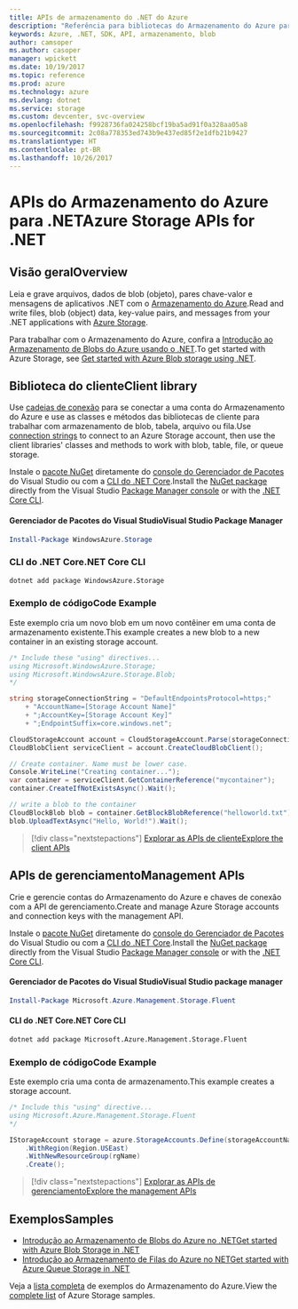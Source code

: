```yaml
---
title: APIs de armazenamento do .NET do Azure
description: "Referência para bibliotecas do Armazenamento do Azure para .NET"
keywords: Azure, .NET, SDK, API, armazenamento, blob
author: camsoper
ms.author: casoper
manager: wpickett
ms.date: 10/19/2017
ms.topic: reference
ms.prod: azure
ms.technology: azure
ms.devlang: dotnet
ms.service: storage
ms.custom: devcenter, svc-overview
ms.openlocfilehash: f9928736fa024258bcf19ba5ad91f0a328aa05a8
ms.sourcegitcommit: 2c08a778353ed743b9e437ed85f2e1dfb21b9427
ms.translationtype: HT
ms.contentlocale: pt-BR
ms.lasthandoff: 10/26/2017
---
```

# <a name="azure-storage-apis-for-net"></a><span data-ttu-id="cfc30-104">APIs do Armazenamento do Azure para .NET</span><span class="sxs-lookup"><span data-stu-id="cfc30-104">Azure Storage APIs for .NET</span></span>

## <a name="overview"></a><span data-ttu-id="cfc30-105">Visão geral</span><span class="sxs-lookup"><span data-stu-id="cfc30-105">Overview</span></span>

<span data-ttu-id="cfc30-106">Leia e grave arquivos, dados de blob (objeto), pares chave-valor e mensagens de aplicativos .NET com o [Armazenamento do Azure](https://review.docs.microsoft.com/en-us/azure/storage/storage-introduction).</span><span class="sxs-lookup"><span data-stu-id="cfc30-106">Read and write files, blob (object) data, key-value pairs, and messages from your .NET applications with [Azure Storage](https://review.docs.microsoft.com/en-us/azure/storage/storage-introduction).</span></span>

<span data-ttu-id="cfc30-107">Para trabalhar com o Armazenamento do Azure, confira a [Introdução ao Armazenamento de Blobs do Azure usando o .NET](/azure/storage/storage-dotnet-how-to-use-blobs).</span><span class="sxs-lookup"><span data-stu-id="cfc30-107">To get started with Azure Storage, see [Get started with Azure Blob storage using .NET](/azure/storage/storage-dotnet-how-to-use-blobs).</span></span>

## <a name="client-library"></a><span data-ttu-id="cfc30-108">Biblioteca do cliente</span><span class="sxs-lookup"><span data-stu-id="cfc30-108">Client library</span></span>

<span data-ttu-id="cfc30-109">Use [cadeias de conexão](/azure/storage/storage-create-storage-account#manage-your-storage-account) para se conectar a uma conta do Armazenamento do Azure e use as classes e métodos das bibliotecas de cliente para trabalhar com armazenamento de blob, tabela, arquivo ou fila.</span><span class="sxs-lookup"><span data-stu-id="cfc30-109">Use [connection strings](/azure/storage/storage-create-storage-account#manage-your-storage-account) to connect to an Azure Storage account, then use the client libraries' classes and methods to work with blob, table, file, or queue storage.</span></span>

<span data-ttu-id="cfc30-110">Instale o [pacote NuGet](https://www.nuget.org/packages/WindowsAzure.Storage) diretamente do [console do Gerenciador de Pacotes][PackageManager] do Visual Studio ou com a [CLI do .NET Core][DotNetCLI].</span><span class="sxs-lookup"><span data-stu-id="cfc30-110">Install the [NuGet package](https://www.nuget.org/packages/WindowsAzure.Storage) directly from the Visual Studio [Package Manager console][PackageManager] or with the [.NET Core CLI][DotNetCLI].</span></span>

#### <a name="visual-studio-package-manager"></a><span data-ttu-id="cfc30-111">Gerenciador de Pacotes do Visual Studio</span><span class="sxs-lookup"><span data-stu-id="cfc30-111">Visual Studio Package Manager</span></span>

```powershell
Install-Package WindowsAzure.Storage
```

### <a name="net-core-cli"></a><span data-ttu-id="cfc30-112">CLI do .NET Core</span><span class="sxs-lookup"><span data-stu-id="cfc30-112">.NET Core CLI</span></span>

```bash
dotnet add package WindowsAzure.Storage
```

### <a name="code-example"></a><span data-ttu-id="cfc30-113">Exemplo de código</span><span class="sxs-lookup"><span data-stu-id="cfc30-113">Code Example</span></span>

<span data-ttu-id="cfc30-114">Este exemplo cria um novo blob em um novo contêiner em uma conta de armazenamento existente.</span><span class="sxs-lookup"><span data-stu-id="cfc30-114">This example creates a new blob to a new container in an existing storage account.</span></span>

```csharp
/* Include these "using" directives...
using Microsoft.WindowsAzure.Storage;
using Microsoft.WindowsAzure.Storage.Blob;
*/

string storageConnectionString = "DefaultEndpointsProtocol=https;"
    + "AccountName=[Storage Account Name]"
    + ";AccountKey=[Storage Account Key]"
    + ";EndpointSuffix=core.windows.net";

CloudStorageAccount account = CloudStorageAccount.Parse(storageConnectionString);
CloudBlobClient serviceClient = account.CreateCloudBlobClient();

// Create container. Name must be lower case.
Console.WriteLine("Creating container...");
var container = serviceClient.GetContainerReference("mycontainer");
container.CreateIfNotExistsAsync().Wait();

// write a blob to the container
CloudBlockBlob blob = container.GetBlockBlobReference("helloworld.txt");
blob.UploadTextAsync("Hello, World!").Wait();
```

> [!div class="nextstepactions"]
> [<span data-ttu-id="cfc30-115">Explorar as APIs de cliente</span><span class="sxs-lookup"><span data-stu-id="cfc30-115">Explore the client APIs</span></span>](/dotnet/api/overview/azure/storage/client)

## <a name="management-apis"></a><span data-ttu-id="cfc30-116">APIs de gerenciamento</span><span class="sxs-lookup"><span data-stu-id="cfc30-116">Management APIs</span></span>

<span data-ttu-id="cfc30-117">Crie e gerencie contas do Armazenamento do Azure e chaves de conexão com a API de gerenciamento.</span><span class="sxs-lookup"><span data-stu-id="cfc30-117">Create and manage Azure Storage accounts and connection keys with the management API.</span></span>

<span data-ttu-id="cfc30-118">Instale o [pacote NuGet](https://www.nuget.org/packages/Microsoft.Azure.Management.Storage.Fluent) diretamente do [console do Gerenciador de Pacotes][PackageManager] do Visual Studio ou com a [CLI do .NET Core][DotNetCLI].</span><span class="sxs-lookup"><span data-stu-id="cfc30-118">Install the [NuGet package](https://www.nuget.org/packages/Microsoft.Azure.Management.Storage.Fluent) directly from the Visual Studio [Package Manager console][PackageManager] or with the [.NET Core CLI][DotNetCLI].</span></span>

#### <a name="visual-studio-package-manager"></a><span data-ttu-id="cfc30-119">Gerenciador de Pacotes do Visual Studio</span><span class="sxs-lookup"><span data-stu-id="cfc30-119">Visual Studio package manager</span></span>

```powershell
Install-Package Microsoft.Azure.Management.Storage.Fluent
```

#### <a name="net-core-cli"></a><span data-ttu-id="cfc30-120">CLI do .NET Core</span><span class="sxs-lookup"><span data-stu-id="cfc30-120">.NET Core CLI</span></span>

````bash
dotnet add package Microsoft.Azure.Management.Storage.Fluent
````

### <a name="code-example"></a><span data-ttu-id="cfc30-121">Exemplo de código</span><span class="sxs-lookup"><span data-stu-id="cfc30-121">Code Example</span></span>

<span data-ttu-id="cfc30-122">Este exemplo cria uma conta de armazenamento.</span><span class="sxs-lookup"><span data-stu-id="cfc30-122">This example creates a storage account.</span></span>

```csharp
/* Include this "using" directive...
using Microsoft.Azure.Management.Storage.Fluent
*/

IStorageAccount storage = azure.StorageAccounts.Define(storageAccountName)
    .WithRegion(Region.USEast)
    .WithNewResourceGroup(rgName)
    .Create();
```

> [!div class="nextstepactions"]
> [<span data-ttu-id="cfc30-123">Explorar as APIs de gerenciamento</span><span class="sxs-lookup"><span data-stu-id="cfc30-123">Explore the management APIs</span></span>](/dotnet/api/overview/azure/storage/management)

## <a name="samples"></a><span data-ttu-id="cfc30-124">Exemplos</span><span class="sxs-lookup"><span data-stu-id="cfc30-124">Samples</span></span>

* [<span data-ttu-id="cfc30-125">Introdução ao Armazenamento de Blobs do Azure no .NET</span><span class="sxs-lookup"><span data-stu-id="cfc30-125">Get started with Azure Blob Storage in .NET</span></span>](https://azure.microsoft.com/resources/samples/storage-blob-dotnet-getting-started/) 
* [<span data-ttu-id="cfc30-126">Introdução ao Armazenamento de Filas do Azure no NET</span><span class="sxs-lookup"><span data-stu-id="cfc30-126">Get started with Azure Queue Storage in .NET</span></span>](https://azure.microsoft.com/resources/samples/storage-queue-dotnet-getting-started/)

<span data-ttu-id="cfc30-127">Veja a [lista completa](https://azure.microsoft.com/resources/samples/?platform=dotnet&term=storage) de exemplos do Armazenamento do Azure.</span><span class="sxs-lookup"><span data-stu-id="cfc30-127">View the [complete list](https://azure.microsoft.com/resources/samples/?platform=dotnet&term=storage) of Azure Storage samples.</span></span>

[PackageManager]: https://docs.microsoft.com/nuget/tools/package-manager-console
[DotNetCLI]: https://docs.microsoft.com/dotnet/core/tools/dotnet-add-package
